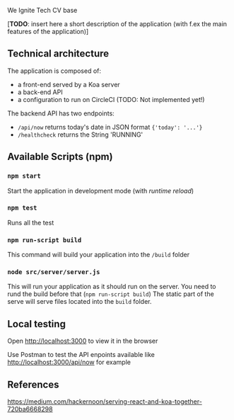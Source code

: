 We Ignite Tech CV base

[**TODO**: insert here a short description of the application (with f.ex the main features of the application)]

## Technical architecture
The application is composed of: 
 - a front-end served by a Koa server
 - a back-end API
 - a configuration to run on CircleCI (TODO: Not implemented yet!)

The backend API has two endpoints: 
 - `/api/now` returns today's date in JSON format `{'today': '...'}`
 - `/healthcheck` returns the String 'RUNNING' 
 

## Available Scripts (npm)

### `npm start`

Start the application in development mode (with _runtime reload_)

### `npm test`

Runs all the test

### `npm run-script build`

This command will build your application into the `/build` folder

### `node src/server/server.js`

This will run your application as it should run on the server. You need to rund the build before that (`npm run-script build`)
The static part of the serve will serve files located into the `build` folder.

## Local testing

Open [http://localhost:3000](http://localhost:3000) to view it in the browser

Use Postman to test the API enpoints available like [http://localhost:3000/api/now](http://localhost:3000/api/now) for example

## References
https://medium.com/hackernoon/serving-react-and-koa-together-720ba6668298 



